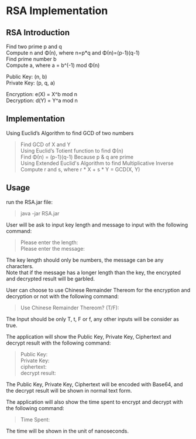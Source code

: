 RSA Implementation
==================

RSA Introduction
------------
Find two prime p and q<br>
Compute n and Φ(n), where n=p*q and Φ(n)=(p-1)(q-1)<br>
Find prime number b<br>
Compute a, where a = b^(-1) mod Φ(n) <br>

Public Key: (n, b)<br>
Private Key: (p, q, a)<br>

Encryption: e(X) = X^b mod n<br>
Decryption: d(Y) = Y^a mod n<br>

Implementation
--------------
Using Euclid’s Algorithm to find GCD of two numbers <br>
>Find GCD of X and Y<br>
Using Euclid’s Totient function to find Φ(n) <br>
>Find Φ(n) = (p-1)(q-1) Because p & q are prime<br>
Using Extended Euclid's Algorithm to find Multiplicative Inverse <br>
>Compute r and s, where r * X + s * Y = GCD(X, Y)<br>



Usage
-----
run the RSA.jar file: 
>	java -jar RSA.jar

User will be ask to input key length and message to input with the following command:
>	Please enter the length: <br>
>	Please enter the message: 

The key length should only be numbers, the message can be any characters.<br>
Note that if the message has a longer length than the key, the encrypted and decrypted result will be garbled.


User can choose to use Chinese Remainder Thereom for the encryption and decryption or not with the following command:
>	Use Chinese Remainder Thereom? (T/F):

The Input should be only T, t, F or f, any other inputs will be consider as true.


The application will show the Public Key, Private Key, Ciphertext and decrypt result with the following command:
>	Public Key: 	<br>
>	Private Key: 	<br>
>	ciphertext: 	<br>
>	decrypt result: 

The Public Key, Private Key, Ciphertext will be encoded with Base64, and the decrypt result will be shown in normal text form.


The application will also show the time spent to encrypt and decrypt with the following command:
>	Time Spent:

The time will be shown in the unit of nanoseconds.
	
